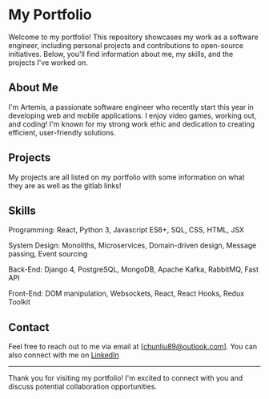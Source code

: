# My Portfolio

Welcome to my portfolio! This repository showcases my work as a software engineer, including personal projects and contributions to open-source initiatives. Below, you'll find information about me, my skills, and the projects I've worked on.

## About Me

I'm Artemis, a passionate software engineer who recently start this year in developing web and mobile applications. I enjoy video games, working out, and coding! I'm known for my strong work ethic and dedication to creating efficient, user-friendly solutions.


## Projects

My projects are all listed on my portfolio with some information on what they are as well as the gitlab links!


## Skills

Programming: React, Python 3, Javascript ES6+, SQL, CSS, HTML, JSX

System Design: Monoliths, Microservices, Domain-driven design, Message passing, Event sourcing

Back-End: Django 4, PostgreSQL, MongoDB, Apache Kafka, RabbitMQ, Fast API

Front-End: DOM manipulation, Websockets, React, React Hooks, Redux Toolkit

## Contact

Feel free to reach out to me via email at [chunliu89@outlook.com]. You can also connect with me on [LinkedIn](https://www.linkedin.com/in/chun-liu97/)


---

Thank you for visiting my portfolio! I'm excited to connect with you and discuss potential collaboration opportunities.
